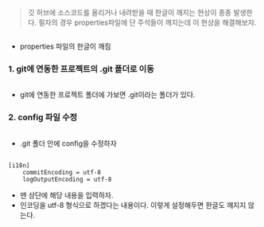 <blockquote>
<p>깃 허브에 소스코드를 올리거나 내려받을 때 한글이 깨지는 현상이 종종 발생한다. 필자의 경우 properties파일에 단 주석들이 깨지는데 이 현상을 해결해보자.</p>
</blockquote>
<p><img alt="" src="https://velog.velcdn.com/images/dev_ssj/post/a6c30a7d-d912-4fbe-9a12-d2a7078d0399/image.png" /></p>
<ul>
<li>properties 파일의 한글이 깨짐</li>
</ul>
<h3 id="1-git에-연동한-프로젝트의-git-폴더로-이동">1. git에 연동한 프로젝트의 .git 폴더로 이동</h3>
<p><img alt="" src="https://velog.velcdn.com/images/dev_ssj/post/12e6a1bf-b0a4-4a0b-853a-aa4d4c093397/image.png" /></p>
<ul>
<li>git에 연동한 프로젝트 폴더에 가보면 .git이라는 폴더가 있다.</li>
</ul>
<h3 id="2-config-파일-수정">2. config 파일 수정</h3>
<p><img alt="" src="https://velog.velcdn.com/images/dev_ssj/post/7a4aeb76-9869-4b6b-87e9-c76e115d13dd/image.png" /></p>
<ul>
<li>.git 폴더 안에 config을 수정하자</li>
</ul>
<p><img alt="" src="https://velog.velcdn.com/images/dev_ssj/post/4b0e00d1-5150-476c-ae17-675fa0fcd314/image.png" /></p>
<pre><code>[i18n]
    commitEncoding = utf-8
    logOutputEncoding = utf-8</code></pre><ul>
<li>맨 상단에 해당 내용을 입력하자.</li>
<li>인코딩을 utf-8 형식으로 하겠다는 내용이다. 이렇게 설정해두면 한글도 깨지지 않는다.</li>
</ul>